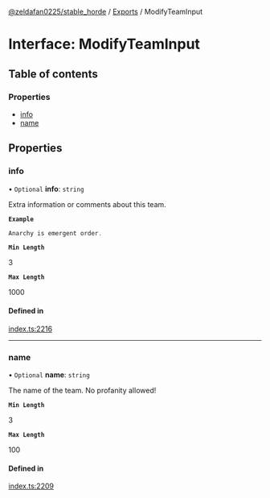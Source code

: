 [@zeldafan0225/stable_horde](../readme.md) / [Exports](../modules.md) / ModifyTeamInput

# Interface: ModifyTeamInput

## Table of contents

### Properties

- [info](ModifyTeamInput.md#info)
- [name](ModifyTeamInput.md#name)

## Properties

### info

• `Optional` **info**: `string`

Extra information or comments about this team.

**`Example`**

```ts
Anarchy is emergent order.
```

**`Min Length`**

3

**`Max Length`**

1000

#### Defined in

[index.ts:2216](https://github.com/ZeldaFan0225/stable_horde/blob/b03d78a/index.ts#L2216)

___

### name

• `Optional` **name**: `string`

The name of the team. No profanity allowed!

**`Min Length`**

3

**`Max Length`**

100

#### Defined in

[index.ts:2209](https://github.com/ZeldaFan0225/stable_horde/blob/b03d78a/index.ts#L2209)
